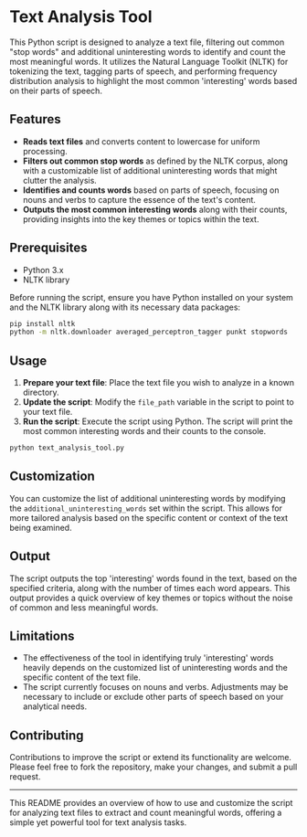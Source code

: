 # Text Analysis Tool

This Python script is designed to analyze a text file, filtering out common "stop words" and additional uninteresting words to identify and count the most meaningful words. It utilizes the Natural Language Toolkit (NLTK) for tokenizing the text, tagging parts of speech, and performing frequency distribution analysis to highlight the most common 'interesting' words based on their parts of speech.

## Features

- **Reads text files** and converts content to lowercase for uniform processing.
- **Filters out common stop words** as defined by the NLTK corpus, along with a customizable list of additional uninteresting words that might clutter the analysis.
- **Identifies and counts words** based on parts of speech, focusing on nouns and verbs to capture the essence of the text's content.
- **Outputs the most common interesting words** along with their counts, providing insights into the key themes or topics within the text.

## Prerequisites

- Python 3.x
- NLTK library

Before running the script, ensure you have Python installed on your system and the NLTK library along with its necessary data packages:

```bash
pip install nltk
python -m nltk.downloader averaged_perceptron_tagger punkt stopwords
```

## Usage

1. **Prepare your text file**: Place the text file you wish to analyze in a known directory.
2. **Update the script**: Modify the `file_path` variable in the script to point to your text file.
3. **Run the script**: Execute the script using Python. The script will print the most common interesting words and their counts to the console.

```bash
python text_analysis_tool.py
```

## Customization

You can customize the list of additional uninteresting words by modifying the `additional_uninteresting_words` set within the script. This allows for more tailored analysis based on the specific content or context of the text being examined.

## Output

The script outputs the top 'interesting' words found in the text, based on the specified criteria, along with the number of times each word appears. This output provides a quick overview of key themes or topics without the noise of common and less meaningful words.

## Limitations

- The effectiveness of the tool in identifying truly 'interesting' words heavily depends on the customized list of uninteresting words and the specific content of the text file.
- The script currently focuses on nouns and verbs. Adjustments may be necessary to include or exclude other parts of speech based on your analytical needs.

## Contributing

Contributions to improve the script or extend its functionality are welcome. Please feel free to fork the repository, make your changes, and submit a pull request.

---

This README provides an overview of how to use and customize the script for analyzing text files to extract and count meaningful words, offering a simple yet powerful tool for text analysis tasks.